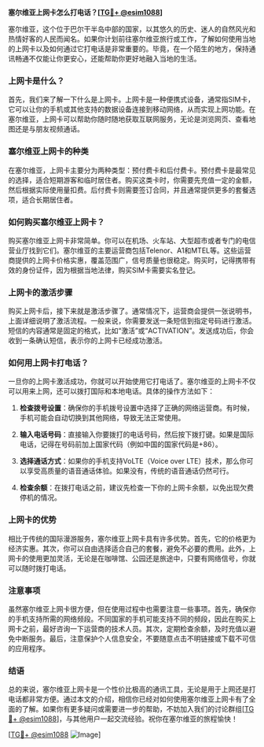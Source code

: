 **塞尔维亚上网卡怎么打电话？[[TG💪+ @esim1088](https://t.me/s/esim1088)]**

塞尔维亚，这个位于巴尔干半岛中部的国家，以其悠久的历史、迷人的自然风光和热情好客的人民而闻名。如果你计划前往塞尔维亚旅行或工作，了解如何使用当地的上网卡以及如何通过它打电话是非常重要的。毕竟，在一个陌生的地方，保持通讯畅通不仅能让你更安心，还能帮助你更好地融入当地的生活。

### 上网卡是什么？

首先，我们来了解一下什么是上网卡。上网卡是一种便携式设备，通常指SIM卡，它可以让你的手机或其他支持的数据设备连接到移动网络，从而实现上网功能。在塞尔维亚，上网卡可以帮助你随时随地获取互联网服务，无论是浏览网页、查看地图还是与朋友视频通话。

### 塞尔维亚上网卡的种类

在塞尔维亚，上网卡主要分为两种类型：预付费卡和后付费卡。预付费卡是最常见的选择，适合短期游客和临时居住者。购买这类卡时，你需要先充值一定的金额，然后根据实际使用量扣费。后付费卡则需要签订合同，并且通常提供更多的套餐选项，适合长期居住者。

### 如何购买塞尔维亚上网卡？

购买塞尔维亚上网卡非常简单。你可以在机场、火车站、大型超市或者专门的电信营业厅找到它们。塞尔维亚的主要运营商包括Telenor、A1和MTEL等。这些运营商提供的上网卡价格实惠，覆盖范围广，信号质量也很稳定。购买时，记得携带有效的身份证件，因为根据当地法律，购买SIM卡需要实名登记。

### 上网卡的激活步骤

购买上网卡后，接下来就是激活步骤了。通常情况下，运营商会提供一张说明书，上面详细说明了激活流程。一般来说，你需要发送一条短信到指定号码进行激活。短信的内容通常是固定的格式，比如“激活”或“ACTIVATION”。发送成功后，你会收到一条确认短信，表示你的上网卡已经成功激活。

### 如何用上网卡打电话？

一旦你的上网卡激活成功，你就可以开始使用它打电话了。塞尔维亚的上网卡不仅可以用来上网，还可以拨打国际和本地电话。具体的操作方法如下：

1. **检查拨号设置**：确保你的手机拨号设置中选择了正确的网络运营商。有时候，手机可能会自动切换到其他网络，导致无法正常使用。
   
2. **输入电话号码**：直接输入你要拨打的电话号码，然后按下拨打键。如果是国际电话，记得在号码前加上国家代码（例如中国的国家代码是+86）。

3. **选择通话方式**：如果你的手机支持VoLTE（Voice over LTE）技术，那么你可以享受高质量的语音通话体验。如果没有，传统的语音通话仍然可行。

4. **检查余额**：在拨打电话之前，建议先检查一下你的上网卡余额，以免出现欠费停机的情况。

### 上网卡的优势

相比于传统的国际漫游服务，塞尔维亚上网卡具有许多优势。首先，它的价格更为经济实惠。其次，你可以自由选择适合自己的套餐，避免不必要的费用。此外，上网卡的使用更加灵活，无论是在咖啡馆、公园还是旅途中，只要有网络信号，你就可以随时拨打电话。

### 注意事项

虽然塞尔维亚上网卡很方便，但在使用过程中也需要注意一些事项。首先，确保你的手机支持所需的网络频段。不同国家的手机可能支持不同的频段，因此在购买上网卡之前，最好咨询一下运营商的技术人员。其次，定期检查余额，及时充值以避免中断服务。最后，注意保护个人信息安全，不要随意点击不明链接或下载不可信的应用程序。

### 结语

总的来说，塞尔维亚上网卡是一个性价比极高的通讯工具，无论是用于上网还是打电话都非常方便。通过本文的介绍，相信你已经对如何使用塞尔维亚上网卡有了全面的了解。如果你有更多疑问或需要进一步的帮助，不妨加入我们的讨论群组[[TG💪+ @esim1088](https://t.me/s/esim1088)]，与其他用户一起交流经验。祝你在塞尔维亚的旅程愉快！

[[TG💪+ @esim1088](https://t.me/s/esim1088) ![Image](https://i.postimg.cc/4NQfJmqS/Snipaste-2025-05-13-00-14-12.png)]